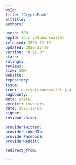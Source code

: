 ```yaml
---
wsId: 
title: "CryptoBank"
altTitle: 
authors:

users: 500
appId: io.cryptobankwallet
released: 2020-12-10
updated: 2020-12-10
version: "0.12.0"
stars: 
ratings: 
reviews: 
size: 30M
website: 
repository: 
issue: 
icon: io.cryptobankwallet.jpg
bugbounty: 
meta: stale
verdict: fewusers
date: 2021-12-06
signer: 
reviewArchive:

providerTwitter: 
providerLinkedIn: 
providerFacebook: 
providerReddit: 

redirect_from:

---
```


